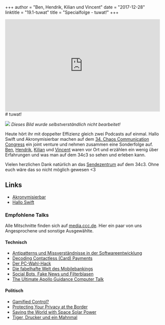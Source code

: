 +++
author = "Ben, Hendrik, Kilian und Vincent"
date = "2017-12-28"
linktitle = "19.1-tuwat"
title = "Specialfolge - tuwat!"
+++

<iframe width="100%" height="300" scrolling="no" frameborder="no" src="https://w.soundcloud.com/player/?url=https%3A//api.soundcloud.com/tracks/378106577&amp;auto_play=false&amp;hide_related=true&amp;show_comments=true&amp;show_user=true&amp;show_reposts=false&amp;visual=true"></iframe>
<br>
# tuwat!

![](/images/34c3.jpg)
_Dieses Bild wurde selbstverständlich nicht bearbeitet!_

Heute hört ihr mit doppelter Effizienz gleich zwei Podcasts auf einmal. Hallo Swift und Akronymisierbar machen auf dem [34. Chaos Communication Congress](https://events.ccc.de/tag/34c3/) ein joint venture und nehmen zusammen eine Sonderfolge auf. [Ben](https://twitter.com/benchr), [Hendrik](https://twitter.com/hoodie_de), [Kilian](https://twitter.com/kiliankoe) und [Vincent](https://twitter.com/regexident) waren vor Ort und erzählen ein wenig über Erfahrungen und was man auf dem 34c3 so sehen und erleben kann.

Vielen herzlichen Dank natürlich an das [Sendezentrum](https://das-sendezentrum.de/bleibt-alles-anders-das-sendezentrum-auf-dem-34c3/) auf dem 34c3. Ohne euch wäre das so nicht möglich gewesen <3

## Links

- [Akronymisierbar](http://feed.akronymisier.bar)
- [Hallo Swift](http://hallo-swift.de)

### Empfohlene Talks

Alle Mitschnitte finden sich auf [media.ccc.de](https://media.ccc.de/b/congress/2017). Hier ein paar von uns Angesprochene und sonstige Ausgewählte.

#### Technisch

- [Antipatterns und Missverständnisse in der Softwareentwicklung](https://media.ccc.de/v/34c3-9095-antipatterns_und_missverstandnisse_in_der_softwareentwicklung)
- [Decoding Contactless (Card) Payments](https://media.ccc.de/v/34c3-8965-decoding_contactless_card_payments)
- [Der PC-Wahl-Hack](https://media.ccc.de/v/34c3-9247-der_pc-wahl-hack)
- [Die fabelhafte Welt des Mobilebankings](https://media.ccc.de/v/34c3-8805-die_fabelhafte_welt_des_mobilebankings)
- [Social Bots, Fake News und Filterblasen](https://media.ccc.de/v/34c3-9268-social_bots_fake_news_und_filterblasen)
- [The Ultimate Apollo Guidance Computer Talk](https://media.ccc.de/v/34c3-9064-the_ultimate_apollo_guidance_computer_talk)

#### Politisch

- [Gamified Control?](https://media.ccc.de/v/34c3-8874-gamified_control)
- [Protecting Your Privacy at the Border](https://media.ccc.de/v/34c3-9086-protecting_your_privacy_at_the_border)
- [Saving the World with Space Solar Power](https://media.ccc.de/v/34c3-8869-saving_the_world_with_space_solar_power)
- [Tiger, Drucker und ein Mahnmal](https://media.ccc.de/v/34c3-8896-tiger_drucker_und_ein_mahnmal)
